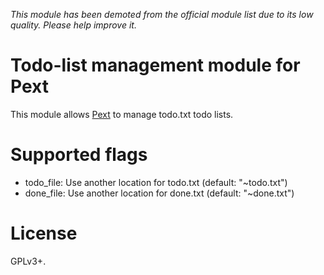 *This module has been demoted from the official module list due to its low quality. Please help improve it.*

# Todo-list management module for Pext
This module allows [Pext](https://github.com/Pext/Pext) to manage todo.txt
todo lists.

# Supported flags
- todo_file: Use another location for todo.txt (default: "~todo.txt") 
- done_file: Use another location for done.txt (default: "~done.txt") 

# License
GPLv3+.

